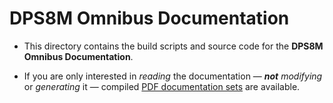<!-- vim: set ft=markdown ts=2 sw=2 tw=79 cc=80 et spell nolist wrap lbr :-->
<!-- vim: set ruler hlsearch incsearch autoindent wildmenu wrapscan :-->
<!-- SPDX-License-Identifier: FSFAP -->
<!-- scspell-id: 24f3020f-f832-11ec-98e6-80ee73e9b8e7 -->
<!-- Copyright (c) 2021-2022 The DPS8M Development Team
     Copying and distribution of this file, with or without modification,
     are permitted in any medium without royalty provided the copyright
     notice and this notice are preserved.  This file is offered "AS-IS",
     without any warranty. -->

# DPS8M Omnibus Documentation

* This directory contains the build scripts and source code
  for the **DPS8M Omnibus Documentation**.

* If you are only interested in *reading* the documentation
  — ***not*** *modifying* or *generating* it — compiled
  [PDF documentation sets](https://dps8m.gitlab.io/dps8m/master/dps8m-omnibus.pdf)
  are available.
